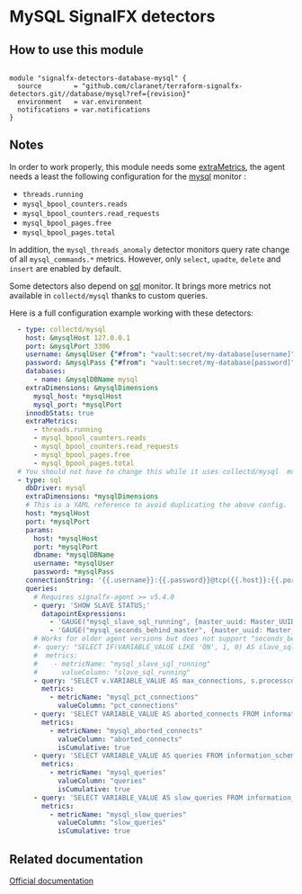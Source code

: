 # MySQL SignalFX detectors

## How to use this module

```hcl

module "signalfx-detectors-database-mysql" {
  source        = "github.com/claranet/terraform-signalfx-detectors.git//database/mysql?ref={revision}"
  environment   = var.environment
  notifications = var.notifications
}
```

## Notes

In order to work properly, this module needs some [extraMetrics](https://docs.signalfx.com/en/latest/integrations/agent/monitors/collectd-mysql.html#non-default-metrics-version-4-7-0), the agent needs a least the following configuration for the [mysql](https://docs.signalfx.com/en/latest/integrations/integrations-reference/integrations.mysql.html) monitor :

- `threads.running`
- `mysql_bpool_counters.reads`
- `mysql_bpool_counters.read_requests`
- `mysql_bpool_pages.free`
- `mysql_bpool_pages.total`

In addition, the `mysql_threads_anomaly` detector monitors query rate change of all `mysql_commands.*` metrics.
However, only `select`, `upadte`, `delete` and `insert` are enabled by default.

Some detectors also depend on [sql](https://docs.signalfx.com/en/latest/integrations/agent/monitors/sql.html) monitor.
It brings more metrics not available in `collectd/mysql` thanks to custom queries.

Here is a full configuration example working with these detectors:

```yaml
  - type: collectd/mysql
    host: &mysqlHost 127.0.0.1
    port: &mysqlPort 3306
    username: &mysqlUser {"#from": "vault:secret/my-database[username]"}
    password: &mysqlPass {"#from": "vault:secret/my-database[password]"}
    databases:
      - name: &mysqlDBName mysql
    extraDimensions: &mysqlDimensions
      mysql_host: *mysqlHost
      mysql_port: *mysqlPort
    innodbStats: true
    extraMetrics:
      - threads.running
      - mysql_bpool_counters.reads
      - mysql_bpool_counters.read_requests
      - mysql_bpool_pages.free
      - mysql_bpool_pages.total
  # You should not have to change this while it uses collectd/mysql  monitor config
  - type: sql
    dbDriver: mysql
    extraDimensions: *mysqlDimensions
    # This is a YAML reference to avoid duplicating the above config.
    host: *mysqlHost
    port: *mysqlPort
    params:
      host: *mysqlHost
      port: *mysqlPort
      dbname: *mysqlDBName
      username: *mysqlUser
      password: *mysqlPass
    connectionString: '{{.username}}:{{.password}}@tcp({{.host}}:{{.port}})/{{.dbname}}'
    queries:
      # Requires signalfx-agent >= v5.4.0
      - query: 'SHOW SLAVE STATUS;'
        datapointExpressions:
          - 'GAUGE("mysql_slave_sql_running", {master_uuid: Master_UUID, channel: Channel_name}, Slave_SQL_Running == "Yes" ? 1 : 0)'
          - 'GAUGE("mysql_seconds_behind_master", {master_uuid: Master_UUID, channel: Channel_name}, Seconds_Behind_Master)'
      # Works for older agent versions but does not support "seconds_behind_master" metric
      #- query: "SELECT IF(VARIABLE_VALUE LIKE 'ON', 1, 0) AS slave_sql_running FROM information_schema.GLOBAL_STATUS WHERE VARIABLE_NAME LIKE 'SLAVE_RUNNING';"
      #  metrics:
      #    - metricName: "mysql_slave_sql_running"
      #      valueColumn: "slave_sql_running"
      - query: 'SELECT v.VARIABLE_VALUE AS max_connections, s.processcount AS connections, ((s.processcount/v.VARIABLE_VALUE)*100) AS pct_connections FROM information_schema.GLOBAL_VARIABLES v, (SELECT (@proc_connect:=count(*)) processcount FROM information_schema.PROCESSLIST) s WHERE v.VARIABLE_NAME = "max_connections";'
        metrics:
          - metricName: "mysql_pct_connections"
            valueColumn: "pct_connections"
      - query: 'SELECT VARIABLE_VALUE AS aborted_connects FROM information_schema.GLOBAL_STATUS WHERE VARIABLE_NAME LIKE "ABORTED_CONNECTS";'
        metrics:
          - metricName: "mysql_aborted_connects"
            valueColumn: "aborted_connects"
            isCumulative: true
      - query: 'SELECT VARIABLE_VALUE AS queries FROM information_schema.GLOBAL_STATUS WHERE VARIABLE_NAME LIKE "QUERIES";'
        metrics:
          - metricName: "mysql_queries"
            valueColumn: "queries"
            isCumulative: true
      - query: 'SELECT VARIABLE_VALUE AS slow_queries FROM information_schema.GLOBAL_STATUS WHERE VARIABLE_NAME LIKE "SLOW_QUERIES";'
        metrics:
          - metricName: "mysql_slow_queries"
            valueColumn: "slow_queries"
            isCumulative: true
```

## Related documentation

[Official documentation](https://docs.signalfx.com/en/latest/integrations/integrations-reference/integrations.mysql.html)
